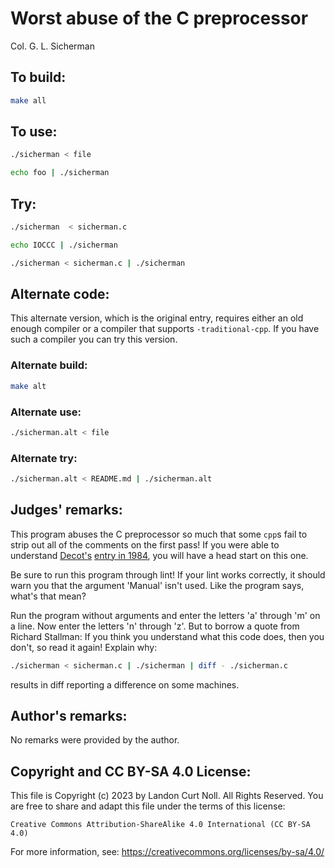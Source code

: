 # Worst abuse of the C preprocessor

Col. G. L. Sicherman

## To build:

```sh
make all
```

## To use:

```sh
./sicherman < file

echo foo | ./sicherman
```

## Try:

```sh
./sicherman  < sicherman.c

echo IOCCC | ./sicherman

./sicherman < sicherman.c | ./sicherman
```

## Alternate code:

This alternate version, which is the original entry, requires either an old
enough compiler or a compiler that supports `-traditional-cpp`. If you have such
a compiler you can try this version.

### Alternate build:


```sh
make alt
```

### Alternate use:

```sh
./sicherman.alt < file
```

### Alternate try:


```sh
./sicherman.alt < README.md | ./sicherman.alt
```

## Judges' remarks:

This program abuses the C preprocessor so much that some `cpp`s fail to strip
out all of the comments on the first pass!  If you were able to understand
[Decot's](/winners.html#Dave_Decot) [entry in 1984](/1984/decot/README.md), you
will have a head start on this one.

Be sure to run this program through lint!  If your lint works
correctly, it should warn you that the argument 'Manual' isn't used.
Like the program says, what's that mean?

Run the program without arguments and enter the letters 'a' through 'm'
on a line.  Now enter the letters 'n' through 'z'.  But to borrow a quote
from Richard Stallman: If you think you understand what this code
does, then you don't, so read it again!  Explain why:

```sh
./sicherman < sicherman.c | ./sicherman | diff - ./sicherman.c
```

results in diff reporting a difference on some machines.


## Author's remarks:

No remarks were provided by the author.

## Copyright and CC BY-SA 4.0 License:

This file is Copyright (c) 2023 by Landon Curt Noll.  All Rights Reserved.
You are free to share and adapt this file under the terms of this license:

    Creative Commons Attribution-ShareAlike 4.0 International (CC BY-SA 4.0)

For more information, see: https://creativecommons.org/licenses/by-sa/4.0/
